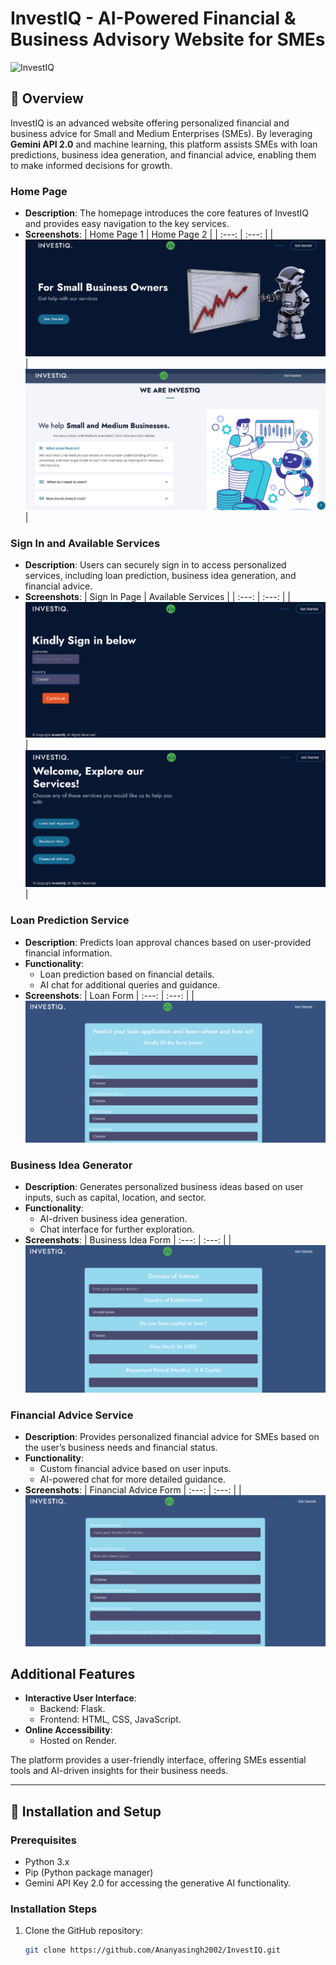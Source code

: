# InvestIQ - AI-Powered Financial & Business Advisory Website for SMEs

![InvestIQ](https://capsule-render.vercel.app/api?type=wave&color=gradient&height=300&section=header&text=InvestIQ&fontSize=50)

## 📍 Overview
InvestIQ is an advanced website offering personalized financial and business advice for Small and Medium Enterprises (SMEs). By leveraging **Gemini API 2.0** and machine learning, this platform assists SMEs with loan predictions, business idea generation, and financial advice, enabling them to make informed decisions for growth.

### Home Page
- **Description**: The homepage introduces the core features of InvestIQ and provides easy navigation to the key services.
- **Screenshots**:
  | Home Page 1 | Home Page 2 |
  | :---: | :---: |
  | ![Home Page 1](static/assets/img/1.png) | ![Home Page 2](static/assets/img/2.png) |

### Sign In and Available Services
- **Description**: Users can securely sign in to access personalized services, including loan prediction, business idea generation, and financial advice.
- **Screenshots**:
  | Sign In Page | Available Services |
  | :---: | :---: |
  | ![Sign In](static/assets/img/3.png) | ![Services](static/assets/img/4.png) |

### Loan Prediction Service
- **Description**: Predicts loan approval chances based on user-provided financial information.
- **Functionality**:
  - Loan prediction based on financial details.
  - AI chat for additional queries and guidance.
- **Screenshots**:
  | Loan Form
  | :---: | :---: |
  | ![Loan Form](static/assets/img/5.png) 

### Business Idea Generator
- **Description**: Generates personalized business ideas based on user inputs, such as capital, location, and sector.
- **Functionality**:
  - AI-driven business idea generation.
  - Chat interface for further exploration.
- **Screenshots**:
  | Business Idea Form 
  | :---: | :---: |
  | ![Business Form](static/assets/img/6.png)

### Financial Advice Service
- **Description**: Provides personalized financial advice for SMEs based on the user’s business needs and financial status.
- **Functionality**:
  - Custom financial advice based on user inputs.
  - AI-powered chat for more detailed guidance.
- **Screenshots**:
  | Financial Advice Form 
  | :---: | :---: |
  | ![Advice Form](static/assets/img/7.png) 

## Additional Features
- **Interactive User Interface**:
  - Backend: Flask.
  - Frontend: HTML, CSS, JavaScript.
- **Online Accessibility**:
  - Hosted on Render.

The platform provides a user-friendly interface, offering SMEs essential tools and AI-driven insights for their business needs.

---

## 📍 Installation and Setup

### Prerequisites
- Python 3.x
- Pip (Python package manager)
- Gemini API Key 2.0 for accessing the generative AI functionality.

### Installation Steps
1. Clone the GitHub repository:
   ```bash
   git clone https://github.com/Ananyasingh2002/InvestIQ.git
